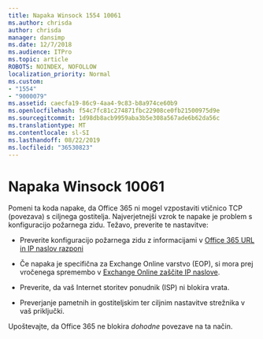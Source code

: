 ```yaml
---
title: Napaka Winsock 1554 10061
ms.author: chrisda
author: chrisda
manager: dansimp
ms.date: 12/7/2018
ms.audience: ITPro
ms.topic: article
ROBOTS: NOINDEX, NOFOLLOW
localization_priority: Normal
ms.custom:
- "1554"
- "9000079"
ms.assetid: caecfa19-86c9-4aa4-9c83-b8a974ce60b9
ms.openlocfilehash: f54c7fc81c274871fbc22908ce0fb21500975d9e
ms.sourcegitcommit: 1d98db8acb9959aba3b5e308a567ade6b62da56c
ms.translationtype: MT
ms.contentlocale: sl-SI
ms.lasthandoff: 08/22/2019
ms.locfileid: "36530823"
---
```

# <a name="winsock-error-10061"></a>Napaka Winsock 10061

Pomeni ta koda napake, da Office 365 ni mogel vzpostaviti vtičnico TCP (povezava) s ciljnega gostitelja. Najverjetnejši vzrok te napake je problem s konfiguracijo požarnega zidu. Težavo, preverite te nastavitve:

- Preverite konfiguracijo požarnega zidu z informacijami v [Office 365 URL in IP naslov razponi](https://docs.microsoft.com/office365/enterprise/urls-and-ip-address-ranges)

- Če napaka je specifična za Exchange Online varstvo (EOP), si mora prej vročenega spremembo v [Exchange Online zaščite IP naslove](https://docs.microsoft.com/office365/SecurityCompliance/eop/exchange-online-protection-ip-addresses).

- Preverite, da vaš Internet storitev ponudnik (ISP) ni blokira vrata.

- Preverjanje pametnih in gostiteljskim ter ciljnim nastavitve strežnika v vaš priključki.

Upoštevajte, da Office 365 ne blokira *dohodne* povezave na ta način.
